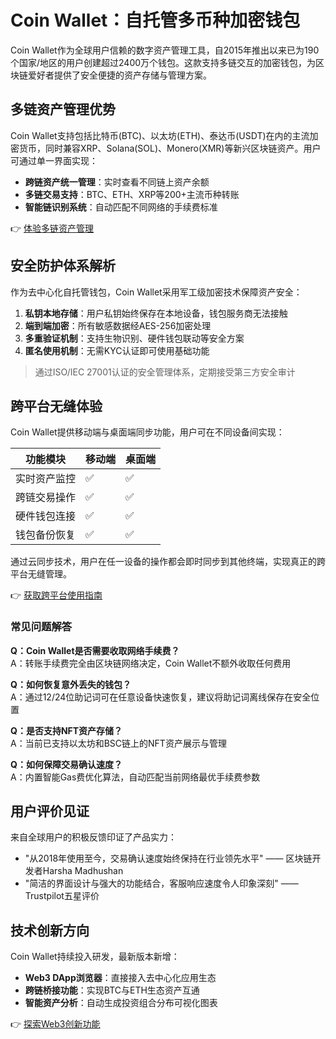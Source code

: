 # Coin Wallet：自托管多币种加密钱包

Coin Wallet作为全球用户信赖的数字资产管理工具，自2015年推出以来已为190个国家/地区的用户创建超过2400万个钱包。这款支持多链交互的加密钱包，为区块链爱好者提供了安全便捷的资产存储与管理方案。

## 多链资产管理优势

Coin Wallet支持包括比特币(BTC)、以太坊(ETH)、泰达币(USDT)在内的主流加密货币，同时兼容XRP、Solana(SOL)、Monero(XMR)等新兴区块链资产。用户可通过单一界面实现：

- **跨链资产统一管理**：实时查看不同链上资产余额
- **多链交易支持**：BTC、ETH、XRP等200+主流币种转账
- **智能链识别系统**：自动匹配不同网络的手续费标准

👉 [体验多链资产管理](https://bit.ly/okx_welcome)

## 安全防护体系解析

作为去中心化自托管钱包，Coin Wallet采用军工级加密技术保障资产安全：

1. **私钥本地存储**：用户私钥始终保存在本地设备，钱包服务商无法接触
2. **端到端加密**：所有敏感数据经AES-256加密处理
3. **多重验证机制**：支持生物识别、硬件钱包联动等安全方案
4. **匿名使用机制**：无需KYC认证即可使用基础功能

> 通过ISO/IEC 27001认证的安全管理体系，定期接受第三方安全审计

## 跨平台无缝体验

Coin Wallet提供移动端与桌面端同步功能，用户可在不同设备间实现：

| 功能模块 | 移动端 | 桌面端 |
|---------|--------|--------|
| 实时资产监控 | ✅ | ✅ |
| 跨链交易操作 | ✅ | ✅ |
| 硬件钱包连接 | ✅ | ✅ |
| 钱包备份恢复 | ✅ | ✅ |

通过云同步技术，用户在任一设备的操作都会即时同步到其他终端，实现真正的跨平台无缝管理。

👉 [获取跨平台使用指南](https://bit.ly/okx_welcome)

### 常见问题解答

**Q：Coin Wallet是否需要收取网络手续费？**  
A：转账手续费完全由区块链网络决定，Coin Wallet不额外收取任何费用

**Q：如何恢复意外丢失的钱包？**  
A：通过12/24位助记词可在任意设备快速恢复，建议将助记词离线保存在安全位置

**Q：是否支持NFT资产存储？**  
A：当前已支持以太坊和BSC链上的NFT资产展示与管理

**Q：如何保障交易确认速度？**  
A：内置智能Gas费优化算法，自动匹配当前网络最优手续费参数

## 用户评价见证

来自全球用户的积极反馈印证了产品实力：
- "从2018年使用至今，交易确认速度始终保持在行业领先水平" —— 区块链开发者Harsha Madhushan
- "简洁的界面设计与强大的功能结合，客服响应速度令人印象深刻" —— Trustpilot五星评价

## 技术创新方向

Coin Wallet持续投入研发，最新版本新增：
- **Web3 DApp浏览器**：直接接入去中心化应用生态
- **跨链桥接功能**：实现BTC与ETH生态资产互通
- **智能资产分析**：自动生成投资组合分布可视化图表

👉 [探索Web3创新功能](https://bit.ly/okx_welcome)
